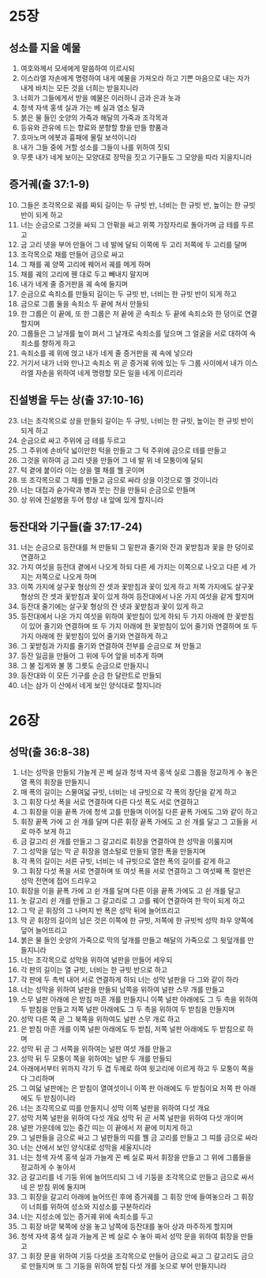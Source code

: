 # 25장

## 성소를 지을 예물
1. 여호와께서 모세에게 말씀하여 이르시되
2. 이스라엘 자손에게 명령하여 내게 예물을 가져오라 하고 기쁜 마음으로 내는 자가 내게 바치는 모든 것을 너희는 받을지니라
3. 너희가 그들에게서 받을 예물은 이러하니 금과 은과 놋과
4. 청색 자색 홍색 실과 가는 베 실과 염소 털과
5. 붉은 물 들인 숫양의 가죽과 해달의 가죽과 조각목과
6. 등유와 관유에 드는 향료와 분향할 향을 만들 향품과
7. 호마노며 에봇과 흉패에 물릴 보석이니라
8. 내가 그들 중에 거할 성소를 그들이 나를 위하여 짓되
9. 무릇 내가 네게 보이는 모양대로 장막을 짓고 기구들도 그 모양을 따라 지을지니라

## 증거궤(출 37:1-9)
10. 그들은 조각목으로 궤를 짜되 길이는 두 규빗 반, 너비는 한 규빗 반, 높이는 한 규빗 반이 되게 하고
11. 너는 순금으로 그것을 싸되 그 안팎을 싸고 위쪽 가장자리로 돌아가며 금 테를 두르고
12. 금 고리 넷을 부어 만들어 그 네 발에 달되 이쪽에 두 고리 저쪽에 두 고리를 달며
13. 조각목으로 채를 만들어 금으로 싸고
14. 그 채를 궤 양쪽 고리에 꿰어서 궤를 메게 하며
15. 채를 궤의 고리에 꿴 대로 두고 빼내지 말지며
16. 내가 네게 줄 증거판을 궤 속에 둘지며
17. 순금으로 속죄소를 만들되 길이는 두 규빗 반, 너비는 한 규빗 반이 되게 하고
18. 금으로 그룹 둘을 속죄소 두 끝에 쳐서 만들되
19. 한 그룹은 이 끝에, 또 한 그룹은 저 끝에 곧 속죄소 두 끝에 속죄소와 한 덩이로 연결할지며
20. 그룹들은 그 날개를 높이 펴서 그 날개로 속죄소를 덮으며 그 얼굴을 서로 대하여 속죄소를 향하게 하고
21. 속죄소를 궤 위에 얹고 내가 네게 줄 증거판을 궤 속에 넣으라
22. 거기서 내가 너와 만나고 속죄소 위 곧 증거궤 위에 있는 두 그룹 사이에서 내가 이스라엘 자손을 위하여 네게 명령할 모든 일을 네게 이르리라

## 진설병을 두는 상(출 37:10-16)
23. 너는 조각목으로 상을 만들되 길이는 두 규빗, 너비는 한 규빗, 높이는 한 규빗 반이 되게 하고
24. 순금으로 싸고 주위에 금 테를 두르고
25. 그 주위에 손바닥 넓이만한 턱을 만들고 그 턱 주위에 금으로 테를 만들고
26. 그것을 위하여 금 고리 넷을 만들어 그 네 발 위 네 모퉁이에 달되
27. 턱 곁에 붙이라 이는 상을 멜 채를 꿸 곳이며
28. 또 조각목으로 그 채를 만들고 금으로 싸라 상을 이것으로 멜 것이니라
29. 너는 대접과 숟가락과 병과 붓는 잔을 만들되 순금으로 만들며
30. 상 위에 진설병을 두어 항상 내 앞에 있게 할지니라

## 등잔대와 기구들(출 37:17-24)
31. 너는 순금으로 등잔대를 쳐 만들되 그 밑판과 줄기와 잔과 꽃받침과 꽃을 한 덩이로 연결하고
32. 가지 여섯을 등잔대 곁에서 나오게 하되 다른 세 가지는 이쪽으로 나오고 다른 세 가지는 저쪽으로 나오게 하며
33. 이쪽 가지에 살구꽃 형상의 잔 셋과 꽃받침과 꽃이 있게 하고 저쪽 가지에도 살구꽃 형상의 잔 셋과 꽃받침과 꽃이 있게 하여 등잔대에서 나온 가지 여섯을 같게 할지며
34. 등잔대 줄기에는 살구꽃 형상의 잔 넷과 꽃받침과 꽃이 있게 하고
35. 등잔대에서 나온 가지 여섯을 위하여 꽃받침이 있게 하되 두 가지 아래에 한 꽃받침이 있어 줄기와 연결하며 또 두 가지 아래에 한 꽃받침이 있어 줄기와 연결하며 또 두 가지 아래에 한 꽃받침이 있어 줄기와 연결하게 하고
36. 그 꽃받침과 가지를 줄기와 연결하여 전부를 순금으로 쳐 만들고
37. 등잔 일곱을 만들어 그 위에 두어 앞을 비추게 하며
38. 그 불 집게와 불 똥 그릇도 순금으로 만들지니
39. 등잔대와 이 모든 기구를 순금 한 달란트로 만들되
40. 너는 삼가 이 산에서 네게 보인 양식대로 할지니라



# 26장

## 성막(출 36:8-38)
1. 너는 성막을 만들되 가늘게 꼰 베 실과 청색 자색 홍색 실로 그룹을 정교하게 수 놓은 열 폭의 휘장을 만들지니
2. 매 폭의 길이는 스물여덟 규빗, 너비는 네 규빗으로 각 폭의 장단을 같게 하고
3. 그 휘장 다섯 폭을 서로 연결하며 다른 다섯 폭도 서로 연결하고
4. 그 휘장을 이을 끝폭 가에 청색 고를 만들며 이어질 다른 끝폭 가에도 그와 같이 하고
5. 휘장 끝폭 가에 고 쉰 개를 달며 다른 휘장 끝폭 가에도 고 쉰 개를 달고 그 고들을 서로 마주 보게 하고
6. 금 갈고리 쉰 개를 만들고 그 갈고리로 휘장을 연결하여 한 성막을 이룰지며
7. 그 성막을 덮는 막 곧 휘장을 염소털로 만들되 열한 폭을 만들지며
8. 각 폭의 길이는 서른 규빗, 너비는 네 규빗으로 열한 폭의 길이를 같게 하고
9. 그 휘장 다섯 폭을 서로 연결하며 또 여섯 폭을 서로 연결하고 그 여섯째 폭 절반은 성막 전면에 접어 드리우고
10. 휘장을 이을 끝폭 가에 고 쉰 개를 달며 다른 이을 끝폭 가에도 고 쉰 개를 달고
11. 놋 갈고리 쉰 개를 만들고 그 갈고리로 그 고를 꿰어 연결하여 한 막이 되게 하고
12. 그 막 곧 휘장의 그 나머지 반 폭은 성막 뒤에 늘어뜨리고
13. 막 곧 휘장의 길이의 남은 것은 이쪽에 한 규빗, 저쪽에 한 규빗씩 성막 좌우 양쪽에 덮어 늘어뜨리고
14. 붉은 물 들인 숫양의 가죽으로 막의 덮개를 만들고 해달의 가죽으로 그 윗덮개를 만들지니라
15. 너는 조각목으로 성막을 위하여 널판을 만들어 세우되
16. 각 판의 길이는 열 규빗, 너비는 한 규빗 반으로 하고
17. 각 판에 두 촉씩 내어 서로 연결하게 하되 너는 성막 널판을 다 그와 같이 하라
18. 너는 성막을 위하여 널판을 만들되 남쪽을 위하여 널판 스무 개를 만들고
19. 스무 널판 아래에 은 받침 마흔 개를 만들지니 이쪽 널판 아래에도 그 두 촉을 위하여 두 받침을 만들고 저쪽 널판 아래에도 그 두 촉을 위하여 두 받침을 만들지며
20. 성막 다른 쪽 곧 그 북쪽을 위하여도 널판 스무 개로 하고
21. 은 받침 마흔 개를 이쪽 널판 아래에도 두 받침, 저쪽 널판 아래에도 두 받침으로 하며
22. 성막 뒤 곧 그 서쪽을 위하여는 널판 여섯 개를 만들고
23. 성막 뒤 두 모퉁이 쪽을 위하여는 널판 두 개를 만들되
24. 아래에서부터 위까지 각기 두 겹 두께로 하여 윗고리에 이르게 하고 두 모퉁이 쪽을 다 그리하며
25. 그 여덟 널판에는 은 받침이 열여섯이니 이쪽 판 아래에도 두 받침이요 저쪽 판 아래에도 두 받침이니라
26. 너는 조각목으로 띠를 만들지니 성막 이쪽 널판을 위하여 다섯 개요
27. 성막 저쪽 널판을 위하여 다섯 개요 성막 뒤 곧 서쪽 널판을 위하여 다섯 개이며
28. 널판 가운데에 있는 중간 띠는 이 끝에서 저 끝에 미치게 하고
29. 그 널판들을 금으로 싸고 그 널판들의 띠를 꿸 금 고리를 만들고 그 띠를 금으로 싸라
30. 너는 산에서 보인 양식대로 성막을 세울지니라
31. 너는 청색 자색 홍색 실과 가늘게 꼰 베 실로 짜서 휘장을 만들고 그 위에 그룹들을 정교하게 수 놓아서
32. 금 갈고리를 네 기둥 위에 늘어뜨리되 그 네 기둥을 조각목으로 만들고 금으로 싸서 네 은 받침 위에 둘지며
33. 그 휘장을 갈고리 아래에 늘어뜨린 후에 증거궤를 그 휘장 안에 들여놓으라 그 휘장이 너희를 위하여 성소와 지성소를 구분하리라
34. 너는 지성소에 있는 증거궤 위에 속죄소를 두고
35. 그 휘장 바깥 북쪽에 상을 놓고 남쪽에 등잔대를 놓아 상과 마주하게 할지며
36. 청색 자색 홍색 실과 가늘게 꼰 베 실로 수 놓아 짜서 성막 문을 위하여 휘장을 만들고
37. 그 휘장 문을 위하여 기둥 다섯을 조각목으로 만들어 금으로 싸고 그 갈고리도 금으로 만들지며 또 그 기둥을 위하여 받침 다섯 개를 놋으로 부어 만들지니라

